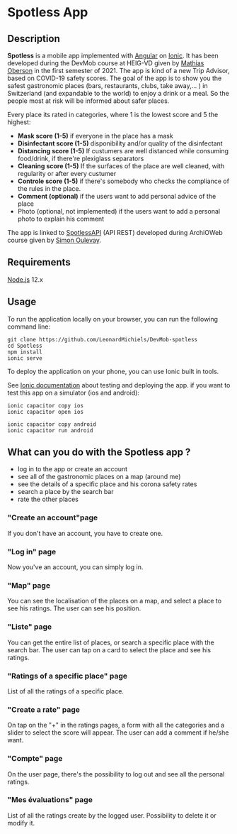 # Spotless App

## **Description**

**Spotless** is a mobile app implemented with [Angular](https://angular.io/docs) on [Ionic](https://ionicframework.com/docs). It has been developed during the DevMob course at HEIG-VD given by [Mathias Oberson](https://github.com/Tazaf) in the first semester of 2021. The app is kind of a new Trip Advisor, based on COVID-19 safety scores. The goal of the app is to show you the safest gastronomic places (bars, restaurants, clubs, take away,... ) in Switzerland (and expandable to the world) to enjoy a drink or a meal. So the people most at risk will be informed about safer places.

Every place its rated in categories, where 1 is the lowest score and 5 the highest:

- **Mask score (1-5)**
  if everyone in the place has a mask
- **Disinfectant score  (1-5)**
  disponibility and/or quality of the disinfectant
- **Distancing score (1-5)**
  If custumers are well distanced while consuming food/drink, if there're plexiglass separators
- **Cleaning score (1-5)**
  If the surfaces of the place are well cleaned, with regularity or after every custumer
- **Controle score (1-5)**
  if there's somebody who checks the compliance of the rules in the place.
- **Comment (optional)**
  if the users want to add personal advice of the place
- Photo (optional, not implemented)
  if the users want to add a personal photo to explain his comment



The app is linked to [SpotlessAPI](https://github.com/LeonardMichiels/Shortcut) (API REST) developed during ArchiOWeb course given by [Simon Oulevay](https://github.com/AlphaHydrae).

## **Requirements**

[Node.js](https://nodejs.org/) 12.x

## **Usage**

To run the application locally on your browser, you can run the following command line:

```
git clone https://github.com/LeonardMichiels/DevMob-spotless
cd Spotless
npm install
ionic serve
```

To deploy the application on your phone, you can use Ionic built in tools. 

See [Ionic documentation](https://ionicframework.com/docs/v1/guide/testing.html) about testing and deploying the app. if you want to test this app on a simulator (ios and android):

```
ionic capacitor copy ios
ionic capacitor open ios

ionic capacitor copy android
ionic capacitor run android
```

## **What can you do with the Spotless app ?**

- log in to the app or create an account
- see all of the gastronomic places on a map (around me)
- see the details of a specific place and his corona safety rates 
- search a place by the search bar
- rate the other places

### **"Create an account"page**

If you don't have an account, you have to create one.

### **"Log in" page**

Now you've an account, you can simply log in.

### **"Map" page**

You can see the localisation of the places on a map, and select a place to see his ratings. The user can see his position.

### **"Liste" page**

You can get the entire list of places, or search a specific place with the search bar. The user can tap on a card to select the place and see his ratings.

### "Ratings of a specific place" page

List of all the ratings of a specific place. 

### "Create a rate" page

On tap on the "+" in the ratings pages, a form with all the categories and a slider to select the score will appear. The user can add a comment if he/she want.

### **"Compte" page**

On the user page, there's the possibility to log out and see all the personal ratings.

### **"Mes évaluations" page**

List of all the ratings create by the logged user. Possibility to delete it or modify it.